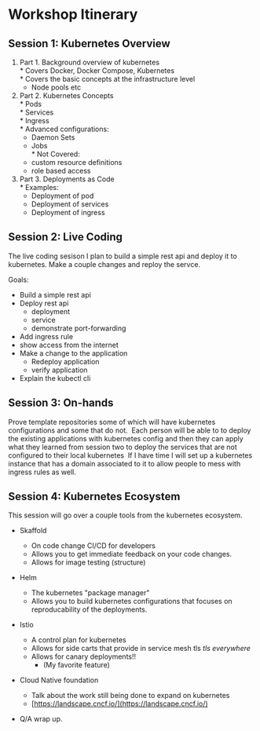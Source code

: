 # Workshop Itinerary 

## Session 1: Kubernetes Overview  
  1. Part 1. Background overview of kubernetes  
    * Covers Docker, Docker Compose, Kubernetes  
    * Covers the basic concepts at the infrastructure level
      * Node pools etc
  2. Part 2. Kubernetes Concepts  
    * Pods  
    * Services  
    * Ingress  
    * Advanced configurations:  
      * Daemon Sets  
      * Jobs  
    * Not Covered:  
      * custom resource definitions  
      * role based access  
  3. Part 3. Deployments as Code  
    * Examples:
      * Deployment of pod
      * Deployment of services
      * Deployment of ingress

## Session 2: Live Coding 

The live coding sesison I plan to build a simple rest api and deploy it to kubernetes.  Make a couple changes and reploy the servce.


Goals: 
  * Build a simple rest api
  * Deploy rest api
    * deployment
    * service
    * demonstrate port-forwarding
  * Add ingress rule
   * show access from the internet
  * Make a change to the application 
    * Redeploy application 
    * verify application
  * Explain the kubectl cli
​
## Session 3: On-hands 
Prove template repositories some of which will have kubernetes configurations and some that do not.
​
Each person will be able to to deploy the existing applications with kubernetes config and then they can apply what they learned from session two to deploy the services that are not configured to their local kubernetes
​
If I have time I will set up a kubernetes instance that has a domain associated to it to allow people to mess with ingress rules as well.
​
## Session 4: Kubernetes Ecosystem
This session will go over a couple tools from the kubernetes ecosystem.

* Skaffold
  * On code change CI/CD for developers
  * Allows you to get immediate feedback on your code changes.
  * Allows for image testing (structure)

* Helm
  * The kubernetes "package manager"
  * Allows you to build kubernetes configurations that focuses on reproducability of the deployments.

* Istio
  * A control plan for kubernetes
  * Allows for side carts that provide in service mesh tls *tls everywhere*
  * Allows for canary deployments!!
    * (My favorite feature)

* Cloud Native foundation
  * Talk about the work still being done to expand on kubernetes
  * [https://landscape.cncf.io/](https://landscape.cncf.io/)

* Q/A wrap up.






